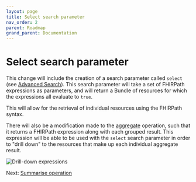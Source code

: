 ```yaml
---
layout: page
title: Select search parameter
nav_order: 2
parent: Roadmap
grand_parent: Documentation
---
```


# Select search parameter

This change will include the creation of a search parameter called `select` (see
[Advanced Search](https://www.hl7.org/fhir/search.html#query)). This search
parameter will take a set of FHIRPath expressions as parameters, and will return
a Bundle of resources for which the expressions all evaluate to `true`.

This will allow for the retrieval of individual resources using the FHIRPath
syntax.

There will also be a modification made to the [aggregate](../aggregate.html)
operation, such that it returns a FHIRPath expression along with each grouped
result. This expression will be able to be used with the `select` search
parameter in order to "drill down" to the resources that make up each individual
aggregate result.

<img src="/images/select.png" 
     srcset="/images/select@2x.png 2x, /images/select.png 1x"
     alt="Drill-down expressions" />

Next: [Summarise operation](./summarise.html)
